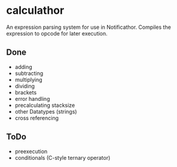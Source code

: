 calculathor
===========

An expression parsing system for use in Notificathor.
Compiles the expression to opcode for later execution.

Done
----
* adding
* subtracting
* multiplying
* dividing
* brackets
* error handling
* precalculating stacksize
* other Datatypes (strings)
* cross referencing

ToDo
----
* preexecution
* conditionals (C-style ternary operator)
